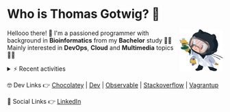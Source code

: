 # Who is Thomas Gotwig? 🤔

<img src="assets/octocat.webp" width="20%" align="right">

Hellooo there! 👋 I'm a passioned programmer with background in **Bioinformatics** from my **Bachelor** study 👨‍🎓 Mainly interested in **DevOps**, **Cloud** and **Multimedia** topics 🧑‍💻

<details>
  <summary>⚡️ Recent activities</summary>

  <!--RECENT_ACTIVITY:start-->
1. 💬 Commented on [#65](https://github.com/tgotwig/vidmerger/pull/65#discussion_r2050863541) in [tgotwig/vidmerger](https://github.com/tgotwig/vidmerger)<br>
2. 💬 Commented on [#65](https://github.com/tgotwig/vidmerger/pull/65#discussion_r2050862114) in [tgotwig/vidmerger](https://github.com/tgotwig/vidmerger)<br>
3. 🔴 Requested changes in [#65](https://github.com/tgotwig/vidmerger/pull/65#pullrequestreview-2779002432) in [tgotwig/vidmerger](https://github.com/tgotwig/vidmerger)<br>
4. 💬 Commented on [#53](https://github.com/tgotwig/vidmerger/issues/53#issuecomment-2815287485) in [tgotwig/vidmerger](https://github.com/tgotwig/vidmerger)<br>
5. 💬 Commented on [#36](https://github.com/tgotwig/vidmerger/pull/36#issuecomment-2804249335) in [tgotwig/vidmerger](https://github.com/tgotwig/vidmerger)<br>
6. ❌ Closed PR [#36](https://github.com/tgotwig/vidmerger/pull/36) in [tgotwig/vidmerger](https://github.com/tgotwig/vidmerger)<br>
7. 🎉 Merged PR [#61](https://github.com/tgotwig/vidmerger/pull/61) in [tgotwig/vidmerger](https://github.com/tgotwig/vidmerger)<br>
8. ✔️ Closed issue [#20](https://github.com/tgotwig/tgotwig/issues/20) in [tgotwig/tgotwig](https://github.com/tgotwig/tgotwig)<br>
9. ❗️ Opened issue [#20](https://github.com/tgotwig/tgotwig/issues/20) in [tgotwig/tgotwig](https://github.com/tgotwig/tgotwig)<br>
10. 💬 Commented on [#15438](https://github.com/tailscale/tailscale/issues/15438#issuecomment-2765557778) in [tailscale/tailscale](https://github.com/tailscale/tailscale)<br>
11. ❗️ Opened issue [#15438](https://github.com/tailscale/tailscale/issues/15438) in [tailscale/tailscale](https://github.com/tailscale/tailscale)<br>
12. ❗️ Opened issue [#9294](https://github.com/excalidraw/excalidraw/issues/9294) in [excalidraw/excalidraw](https://github.com/excalidraw/excalidraw)<br>
<!--RECENT_ACTIVITY:end-->
</details>

🤓 Dev Links 👉 [Chocolatey](https://community.chocolatey.org/profiles/tgotwig) | [Dev](https://dev.to/tgotwig) | [Observable](https://observablehq.com/@tgotwig?tab=profile) | [Stackoverflow](https://stackoverflow.com/users/6244047/thomas-gotwig?tab=profile) | [Vagrantup](https://app.vagrantup.com/tomisia)

🍻 Social Links 👉 [LinkedIn](https://www.linkedin.com/in/tgotwig)
